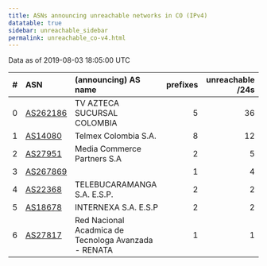 ```yaml
---
title: ASNs announcing unreachable networks in CO (IPv4)
datatable: true
sidebar: unreachable_sidebar
permalink: unreachable_co-v4.html
---
```


Data as of 2019-08-03 18:05:00 UTC


<div class="datatable-begin"></div>

|   # | ASN                                      | (announcing) AS name                                 |   prefixes |   unreachable /24s |
|----:|:-----------------------------------------|:-----------------------------------------------------|-----------:|-------------------:|
|   0 | [AS262186](unreachable_AS262186-v4.html) | TV AZTECA SUCURSAL COLOMBIA                          |          5 |                 36 |
|   1 | [AS14080](unreachable_AS14080-v4.html)   | Telmex Colombia S.A.                                 |          8 |                 12 |
|   2 | [AS27951](unreachable_AS27951-v4.html)   | Media Commerce Partners S.A                          |          2 |                  5 |
|   3 | [AS267869](unreachable_AS267869-v4.html) |                                                      |          1 |                  4 |
|   4 | [AS22368](unreachable_AS22368-v4.html)   | TELEBUCARAMANGA S.A. E.S.P.                          |          2 |                  2 |
|   5 | [AS18678](unreachable_AS18678-v4.html)   | INTERNEXA S.A. E.S.P                                 |          2 |                  2 |
|   6 | [AS27817](unreachable_AS27817-v4.html)   | Red Nacional Acadmica de Tecnologa Avanzada - RENATA |          1 |                  1 |

<div class="datatable-end"></div>